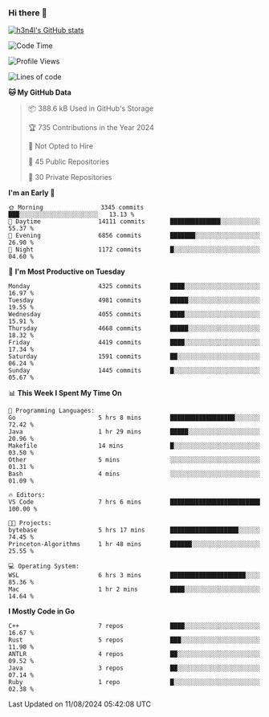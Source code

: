 ### Hi there 👋

[![h3n4l's GitHub stats](https://github-readme-stats.vercel.app/api?username=h3n4l&count_private=true&show_icons=true&theme=radical)](https://github.com/h3n4l/github-readme-stats)

<!--START_SECTION:waka-->
![Code Time](http://img.shields.io/badge/Code%20Time-1%2C894%20hrs%2023%20mins-blue)

![Profile Views](http://img.shields.io/badge/Profile%20Views-7-blue)

![Lines of code](https://img.shields.io/badge/From%20Hello%20World%20I%27ve%20Written-10.3%20million%20lines%20of%20code-blue)

**🐱 My GitHub Data** 

> 📦 388.6 kB Used in GitHub's Storage 
 > 
> 🏆 735 Contributions in the Year 2024
 > 
> 🚫 Not Opted to Hire
 > 
> 📜 45 Public Repositories 
 > 
> 🔑 30 Private Repositories 
 > 
**I'm an Early 🐤** 

```text
🌞 Morning                3345 commits        ███░░░░░░░░░░░░░░░░░░░░░░   13.13 % 
🌆 Daytime                14111 commits       ██████████████░░░░░░░░░░░   55.37 % 
🌃 Evening                6856 commits        ███████░░░░░░░░░░░░░░░░░░   26.90 % 
🌙 Night                  1172 commits        █░░░░░░░░░░░░░░░░░░░░░░░░   04.60 % 
```
📅 **I'm Most Productive on Tuesday** 

```text
Monday                   4325 commits        ████░░░░░░░░░░░░░░░░░░░░░   16.97 % 
Tuesday                  4981 commits        █████░░░░░░░░░░░░░░░░░░░░   19.55 % 
Wednesday                4055 commits        ████░░░░░░░░░░░░░░░░░░░░░   15.91 % 
Thursday                 4668 commits        █████░░░░░░░░░░░░░░░░░░░░   18.32 % 
Friday                   4419 commits        ████░░░░░░░░░░░░░░░░░░░░░   17.34 % 
Saturday                 1591 commits        ██░░░░░░░░░░░░░░░░░░░░░░░   06.24 % 
Sunday                   1445 commits        █░░░░░░░░░░░░░░░░░░░░░░░░   05.67 % 
```


📊 **This Week I Spent My Time On** 

```text
💬 Programming Languages: 
Go                       5 hrs 8 mins        ██████████████████░░░░░░░   72.42 % 
Java                     1 hr 29 mins        █████░░░░░░░░░░░░░░░░░░░░   20.96 % 
Makefile                 14 mins             █░░░░░░░░░░░░░░░░░░░░░░░░   03.50 % 
Other                    5 mins              ░░░░░░░░░░░░░░░░░░░░░░░░░   01.31 % 
Bash                     4 mins              ░░░░░░░░░░░░░░░░░░░░░░░░░   01.09 % 

🔥 Editors: 
VS Code                  7 hrs 6 mins        █████████████████████████   100.00 % 

🐱‍💻 Projects: 
bytebase                 5 hrs 17 mins       ███████████████████░░░░░░   74.45 % 
Princeton-Algorithms     1 hr 48 mins        ██████░░░░░░░░░░░░░░░░░░░   25.55 % 

💻 Operating System: 
WSL                      6 hrs 3 mins        █████████████████████░░░░   85.36 % 
Mac                      1 hr 2 mins         ████░░░░░░░░░░░░░░░░░░░░░   14.64 % 
```

**I Mostly Code in Go** 

```text
C++                      7 repos             ████░░░░░░░░░░░░░░░░░░░░░   16.67 % 
Rust                     5 repos             ███░░░░░░░░░░░░░░░░░░░░░░   11.90 % 
ANTLR                    4 repos             ██░░░░░░░░░░░░░░░░░░░░░░░   09.52 % 
Java                     3 repos             ██░░░░░░░░░░░░░░░░░░░░░░░   07.14 % 
Ruby                     1 repo              █░░░░░░░░░░░░░░░░░░░░░░░░   02.38 % 
```




 Last Updated on 11/08/2024 05:42:08 UTC
<!--END_SECTION:waka-->

